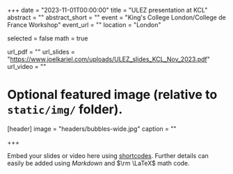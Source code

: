 +++
date = "2023-11-01T00:00:00"
title = "ULEZ presentation at KCL"
abstract = ""
abstract_short = ""
event = "King's College London/College de France Workshop"
event_url = ""
location = "London"

selected = false
math = true

url_pdf = ""
url_slides = "https://www.joelkariel.com/uploads/ULEZ_slides_KCL_Nov_2023.pdf"
url_video = ""

# Optional featured image (relative to `static/img/` folder).
[header]
image = "headers/bubbles-wide.jpg"
caption = ""

+++

Embed your slides or video here using [shortcodes](https://gcushen.github.io/hugo-academic-demo/post/writing-markdown-latex/). Further details can easily be added using *Markdown* and $\rm \LaTeX$ math code. 
